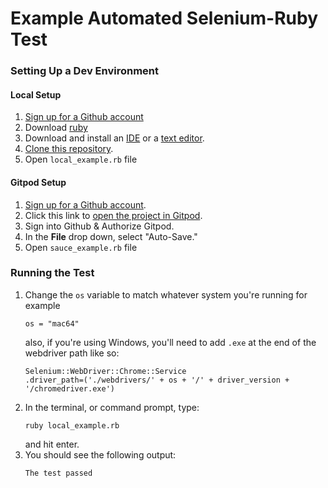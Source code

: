 # Example Automated Selenium-Ruby Test
### Setting Up a Dev Environment

#### Local Setup
1. <a href="https://github.com/join" target="_blank">Sign up for a Github account</a>
2. Download [ruby](https://www.ruby-lang.org/en/downloads/)
3. Download and install an [IDE](https://www.jetbrains.com/ruby/download/) or a [text editor](https://www.sublimetext.com/3).
4. [Clone this repository]().
5. Open `local_example.rb` file

#### Gitpod Setup
1. <a href="https://github.com/join" target="_blank">Sign up for a Github account</a>.
2. Click this link to <a href="https://" target="_blank">open the project in Gitpod</a>. 
3. Sign into Github & Authorize Gitpod.
4. In the <strong>File</strong> drop down, select "Auto-Save."
5. Open `sauce_example.rb` file

### Running the Test
1. Change the `os` variable to match whatever system you're running for example
    ```
   os = "mac64"
    ```
   also, if you're using Windows, you'll need to add `.exe` at the end of the webdriver path like so:
   ```
   Selenium::WebDriver::Chrome::Service
   .driver_path=('./webdrivers/' + os + '/' + driver_version + '/chromedriver.exe')
   ```
2. In the terminal, or command prompt, type: 
    ```
    ruby local_example.rb
    ``` 
    and hit enter.
3. You should see the following output:
    ```
    The test passed
    ```
